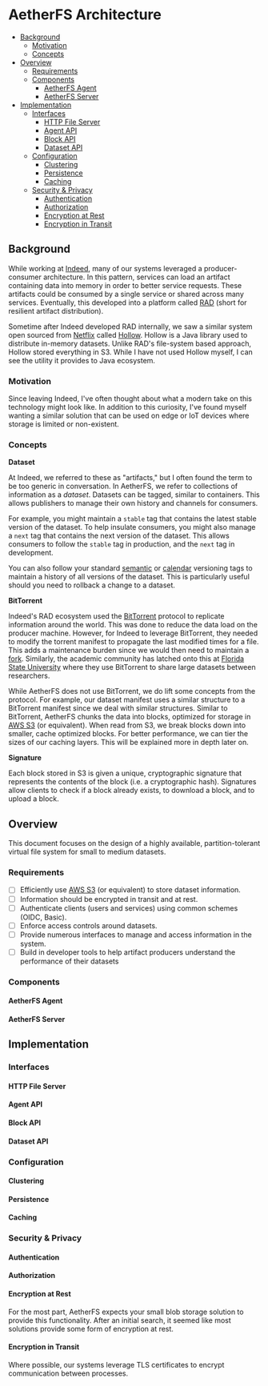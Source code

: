 # AetherFS Architecture

* [Background](#background)
  * [Motivation](#motivation)
  * [Concepts](#concepts)
* [Overview](#overview)
  * [Requirements](#requirements)
  * [Components](#components)
    * [AetherFS Agent](#aetherfs-agent)
    * [AetherFS Server](#aetherfs-server)
* [Implementation](#implementation)
  * [Interfaces](#interfaces)
    * [HTTP File Server](#http-file-server)
    * [Agent API](#agent-api)
    * [Block API](#block-api)
    * [Dataset API](#dataset-api)
  * [Configuration](#configuration)
    * [Clustering](#clustering)
    * [Persistence](#persistence)
    * [Caching](#caching)
  * [Security & Privacy](#security--privacy)
    * [Authentication](#authentication)
    * [Authorization](#authorization)
    * [Encryption at Rest](#encryption-at-rest)
    * [Encryption in Transit](#encryption-in-transit)

## Background

While working at [Indeed][], many of our systems leveraged a producer-consumer architecture. In this pattern, services
can load an artifact containing data into memory in order to better service requests. These artifacts could be consumed
by a single service or shared across many services. Eventually, this developed into a platform called [RAD][] (short for
resilient artifact distribution).

Sometime after Indeed developed RAD internally, we saw a similar system open sourced from [Netflix][] called [Hollow][].
Hollow is a Java library used to distribute in-memory datasets. Unlike RAD's file-system based approach, Hollow stored 
everything in S3. While I have not used Hollow myself, I can see the utility it provides to Java ecosystem.

[Indeed]: https://www.indeed.com
[RAD]: https://www.youtube.com/watch?v=lDXdf5q8Yw8
[Netflix]: https://netflix.com
[Hollow]: https://github.com/Netflix/hollow

### Motivation

Since leaving Indeed, I've often thought about what a modern take on this technology might look like. In addition to
this curiosity, I've found myself wanting a similar solution that can be used on edge or IoT devices where storage is 
limited or non-existent.

### Concepts

**Dataset**

At Indeed, we referred to these as "artifacts," but I often found the term to be too generic in conversation. In
AetherFS, we refer to collections of information as a _dataset_. Datasets can be tagged, similar to containers. This
allows publishers to manage their own history and channels for consumers.

For example, you might maintain a `stable` tag that contains the latest stable version of the dataset. To help insulate
consumers, you might also manage a `next` tag that contains the next version of the dataset. This allows consumers to
follow the `stable` tag in production, and the `next` tag in development.

You can also follow your standard [semantic][] or [calendar][] versioning tags to maintain a history of all versions of the
dataset. This is particularly useful should you need to rollback a change to a dataset.

[semantic]: https://semver.org/
[calendar]: https://calver.org/

**BitTorrent**

Indeed's RAD ecosystem used the [BitTorrent][] protocol to replicate information around the world. This was done to
reduce the data load on the producer machine. However, for Indeed to leverage BitTorrent, they needed to modify the
torrent manifest to propagate the last modified times for a file. This adds a maintenance burden since we would then
need to maintain a [fork][]. Similarly, the academic community has latched onto this at [Florida State University][]
where they use BitTorrent to share large datasets between researchers.

While AetherFS does not use BitTorrent, we do lift some concepts from the protocol. For example, our dataset manifest
uses a similar structure to a BitTorrent manifest since we deal with similar structures. Similar to BitTorrent, AetherFS
chunks the data into blocks, optimized for storage in [AWS S3][] (or equivalent). When read from S3, we break blocks
down into smaller, cache optimized blocks. For better performance, we can tier the sizes of our caching layers. This
will be explained more in depth later on.

[Florida State University]: https://web.archive.org/web/20130402200554/https://www.hpc.fsu.edu/index.php?option=com_wrapper&view=wrapper&Itemid=80
[BitTorrent]: https://en.wikipedia.org/wiki/BitTorrent
[fork]: https://github.com/indeedeng/ttorrent
[AWS S3]: https://docs.aws.amazon.com/AmazonS3/latest/API/Welcome.html

**Signature**

Each block stored in S3 is given a unique, cryptographic signature that represents the contents of the block (i.e. a 
cryptographic hash). Signatures allow clients to check if a block already exists, to download a block, and to upload a 
block.

## Overview

This document focuses on the design of a highly available, partition-tolerant virtual file system for small to medium
datasets.

### Requirements

  - [ ] Efficiently use [AWS S3][] (or equivalent) to store dataset information.
  - [ ] Information should be encrypted in transit and at rest.
  - [ ] Authenticate clients (users and services) using common schemes (OIDC, Basic).
  - [ ] Enforce access controls around datasets.
  - [ ] Provide numerous interfaces to manage and access information in the system.
  - [ ] Build in developer tools to help artifact producers understand the performance of their datasets

### Components

#### AetherFS Agent

#### AetherFS Server

## Implementation

<!--
[![](https://mermaid.ink/img/eyJjb2RlIjoiZ3JhcGggVERcbiAgICBwcm9kdWNlclxuICAgIHByb2R1Y2VyLWFnZW50W2FldGhlcmZzLWFnZW50XVxuXG4gICAgY29uc3VtZXJcbiAgICBjb25zdW1lci1hZ2VudFthZXRoZXJmcy1hZ2VudF1cblxuICAgIHNlcnZlci0xW2FldGhlcmZzLXNlcnZlcl1cbiAgICBzZXJ2ZXItMlthZXRoZXJmcy1zZXJ2ZXJdXG4gICAgc2VydmVyLTNbYWV0aGVyZnMtc2VydmVyXVxuXG4gICAgYXdzLXMzW0FXIFMzXVxuXG4gICAgc3ViZ3JhcGggcHJvZHVjZXItcG9kXG4gICAgICAgIHByb2R1Y2VyIC0tIGFldGhlcmZzLmFnZW50LnYxLkFnZW50QVBJL1B1Ymxpc2ggLS0-IHByb2R1Y2VyLWFnZW50XG4gICAgZW5kXG5cbiAgICBzdWJncmFwaCBjb25zdW1lci1wb2RcbiAgICAgICAgY29uc3VtZXIgLS0gYWV0aGVyZnMuYWdlbnQudjEuQWdlbnRBUEkvU3Vic2NyaWJlIC0tPiBjb25zdW1lci1hZ2VudFxuICAgIGVuZFxuXG4gICAgcHJvZHVjZXItYWdlbnQgLS0gYWV0aGVyZnMuZGF0YXNldC52MS5EYXRhc2V0QVBJL1B1Ymxpc2ggLS0-IHNlcnZlci0xXG4gICAgcHJvZHVjZXItYWdlbnQgLS0gYWV0aGVyZnMuYmxvY2sudjEuQmxvY2tBUEkvVXBsb2FkIC0tPiBzZXJ2ZXItMlxuICAgIHByb2R1Y2VyLWFnZW50IC0tPiBzZXJ2ZXItM1xuXG4gICAgY29uc3VtZXItYWdlbnQgLS0-IHNlcnZlci0xXG4gICAgY29uc3VtZXItYWdlbnQgLS0gYWV0aGVyZnMuYmxvY2sudjEuQmxvY2tBUEkvRG93bmxvYWQgLS0-IHNlcnZlci0yXG4gICAgY29uc3VtZXItYWdlbnQgLS0gYWV0aGVyZnMuZGF0YXNldC52MS5EYXRhc2V0QVBJL1N1YnNjcmliZSAtLT4gc2VydmVyLTNcblxuICAgIHNlcnZlci0xIC0tPiBhd3MtczNcbiAgICBzZXJ2ZXItMiAtLT4gYXdzLXMzXG4gICAgc2VydmVyLTMgLS0-IGF3cy1zM1xuIiwibWVybWFpZCI6eyJ0aGVtZSI6ImRlZmF1bHQifSwidXBkYXRlRWRpdG9yIjpmYWxzZSwiYXV0b1N5bmMiOnRydWUsInVwZGF0ZURpYWdyYW0iOmZhbHNlfQ)](https://mermaid-js.github.io/mermaid-live-editor/edit/#eyJjb2RlIjoiZ3JhcGggVERcbiAgICBwcm9kdWNlclxuICAgIHByb2R1Y2VyLWFnZW50W2FldGhlcmZzLWFnZW50XVxuXG4gICAgY29uc3VtZXJcbiAgICBjb25zdW1lci1hZ2VudFthZXRoZXJmcy1hZ2VudF1cblxuICAgIHNlcnZlci0xW2FldGhlcmZzLXNlcnZlcl1cbiAgICBzZXJ2ZXItMlthZXRoZXJmcy1zZXJ2ZXJdXG4gICAgc2VydmVyLTNbYWV0aGVyZnMtc2VydmVyXVxuXG4gICAgYXdzLXMzW0FXIFMzXVxuXG4gICAgc3ViZ3JhcGggcHJvZHVjZXItcG9kXG4gICAgICAgIHByb2R1Y2VyIC0tIGFldGhlcmZzLmFnZW50LnYxLkFnZW50QVBJL1B1Ymxpc2ggLS0-IHByb2R1Y2VyLWFnZW50XG4gICAgZW5kXG5cbiAgICBzdWJncmFwaCBjb25zdW1lci1wb2RcbiAgICAgICAgY29uc3VtZXIgLS0gYWV0aGVyZnMuYWdlbnQudjEuQWdlbnRBUEkvU3Vic2NyaWJlIC0tPiBjb25zdW1lci1hZ2VudFxuICAgIGVuZFxuXG4gICAgcHJvZHVjZXItYWdlbnQgLS0gYWV0aGVyZnMuZGF0YXNldC52MS5EYXRhc2V0QVBJL1B1Ymxpc2ggLS0-IHNlcnZlci0xXG4gICAgcHJvZHVjZXItYWdlbnQgLS0gYWV0aGVyZnMuYmxvY2sudjEuQmxvY2tBUEkvVXBsb2FkIC0tPiBzZXJ2ZXItMlxuICAgIHByb2R1Y2VyLWFnZW50IC0tPiBzZXJ2ZXItM1xuXG4gICAgY29uc3VtZXItYWdlbnQgLS0-IHNlcnZlci0xXG4gICAgY29uc3VtZXItYWdlbnQgLS0gYWV0aGVyZnMuYmxvY2sudjEuQmxvY2tBUEkvRG93bmxvYWQgLS0-IHNlcnZlci0yXG4gICAgY29uc3VtZXItYWdlbnQgLS0gYWV0aGVyZnMuZGF0YXNldC52MS5EYXRhc2V0QVBJL1N1YnNjcmliZSAtLT4gc2VydmVyLTNcblxuICAgIHNlcnZlci0xIC0tPiBhd3MtczNcbiAgICBzZXJ2ZXItMiAtLT4gYXdzLXMzdFxuICAgIHNlcnZlci0zIC0tPiBhd3MtczNcbiIsIm1lcm1haWQiOiJ7XG4gIFwidGhlbWVcIjogXCJkZWZhdWx0XCJcbn0iLCJ1cGRhdGVFZGl0b3IiOmZhbHNlLCJhdXRvU3luYyI6dHJ1ZSwidXBkYXRlRGlhZ3JhbSI6ZmFsc2V9)
-->

### Interfaces

#### HTTP File Server

#### Agent API

#### Block API

#### Dataset API

### Configuration

#### Clustering

<!-- how are clusters of nodes formed -->

#### Persistence

<!-- how and where is information stored -->

#### Caching

<!-- how and where is information cached -->

### Security & Privacy

#### Authentication

<!-- how are users and systems authenticated -->

#### Authorization

#### Encryption at Rest

For the most part, AetherFS expects your small blob storage solution to provide this functionality. After an initial 
search, it seemed like most solutions provide some form of encryption at rest.

#### Encryption in Transit

Where possible, our systems leverage TLS certificates to encrypt communication between processes.
